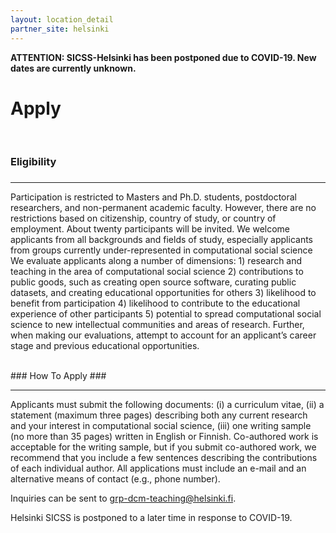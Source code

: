 ```yaml
---
layout: location_detail
partner_site: helsinki
---
```


**ATTENTION: SICSS-Helsinki has been postponed due to COVID-19. New dates are currently unknown.**
<br />

<h1 class="display-4">Apply</h1>
<br />

### Eligibility
### <a name="eligibility"></a>

---

Participation is restricted to Masters and Ph.D. students, postdoctoral researchers, and non-permanent academic faculty.
However, there are no restrictions based on citizenship, country of study, or country of employment.
About twenty participants will be invited.
We welcome applicants from all backgrounds and fields of study, especially applicants from groups currently under-represented in computational social science
We evaluate applicants along a number of dimensions: 1) research and teaching in the area of computational social science 2) contributions to public goods, such as creating open source software, curating public datasets, and creating educational opportunities for others 3) likelihood to benefit from participation 4) likelihood to contribute to the educational experience of other participants 5) potential to spread computational social science to new intellectual communities and areas of research.
Further, when making our evaluations, attempt to account for an applicant’s career stage and previous educational opportunities.

<br />
### How To Apply
### <a name="how_to_apply"></a>

---

Applicants must submit the following documents: (i) a curriculum vitae, (ii) a statement (maximum three pages) describing both any current research and your interest in computational social science, (iii) one writing sample (no more than 35 pages) written in English or Finnish.
Co-authored work is acceptable for the writing sample, but if you submit co-authored work, we recommend that you include a few sentences describing the contributions of each individual author.
All applications must include an e-mail and an alternative means of contact (e.g., phone number).

Inquiries can be sent to grp-dcm-teaching@helsinki.fi.

Helsinki SICSS is postponed to a later time in response to COVID-19.
